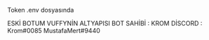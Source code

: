 

Token .env dosyasında



ESKİ BOTUM VUFFYNİN ALTYAPISI
BOT SAHİBİ : KROM
DİSCORD : Krom#0085 MustafaMert#9440  
